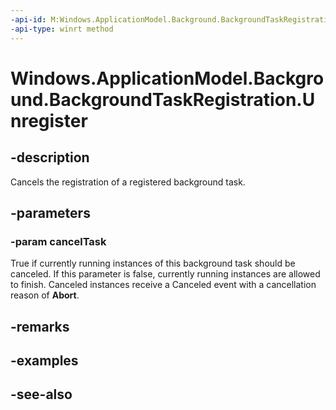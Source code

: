 ----api-id: M:Windows.ApplicationModel.Background.BackgroundTaskRegistration.Unregister(System.Boolean)
-api-type: winrt method
---<!-- Method syntaxpublic void Unregister(System.Boolean cancelTask)--># Windows.ApplicationModel.Background.BackgroundTaskRegistration.Unregister## -descriptionCancels the registration of a registered background task.## -parameters### -param cancelTaskTrue if currently running instances of this background task should be canceled. If this parameter is false, currently running instances are allowed to finish. Canceled instances receive a Canceled event with a cancellation reason of **Abort**.## -remarks## -examples## -see-also